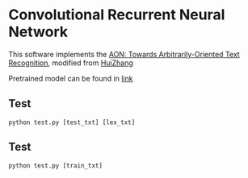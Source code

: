 Convolutional Recurrent Neural Network
======================================

This software implements the [AON: Towards Arbitrarily-Oriented Text Recognition](https://arxiv.org/abs/1711.04226), modified from [HuiZhang](https://github.com/huizhang0110/AON)

Pretrained model can be found in [link](https://drive.google.com/open?id=12o1H5hmHABRtWolnv0yxFIKlQx4BrK8B)

Test
--------
    python test.py [test_txt] [lex_txt]
	
Test
--------
    python test.py [train_txt] 




